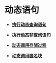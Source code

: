 # 动态语句<a name="ZH-CN_TOPIC_0289900460"></a>

-   **[执行动态查询语句](执行动态查询语句.md)**  

-   **[执行动态非查询语句](执行动态非查询语句.md)**  

-   **[动态调用存储过程](动态调用存储过程.md)**  

-   **[动态调用匿名块](动态调用匿名块.md)**  


